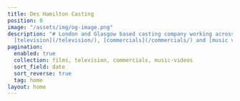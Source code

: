 ```yaml
---
title: Des Hamilton Casting
position: 0
image: "/assets/img/og-image.png"
description: "# London and Glasgow based casting company working across [film](/films/),
  [television](/television/), [commercials](/commercials/) and [music videos](/music-videos/)"
pagination:
  enabled: true
  collection: films, television, commercials, music-videos
  sort_field: date
  sort_reverse: true
  tag: home
layout: home
---
```


